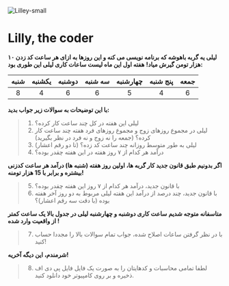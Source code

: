 ![Lilley-small](https://user-images.githubusercontent.com/62722056/113596343-6bcb4b00-964f-11eb-8cd0-4db0bb2beaf2.png)
# Lilly, the coder
**لیلی یه گربه باهوشه که برنامه نویسی می کنه و این روزها به ازای هر ساعت کد زدن ۱۰ هزار تومن گیرش میاد!**
**هفته اول این ماه لیست ساعات کاری لیلی این طوری بود:**

| شنبه | یکشنبه | دوشنبه | سه شنبه | چهارشنبه | پنج شنبه | جمعه |
:--------:|:--------:|:--------:|:--------:|:--------:|:--------:|:--------:|
|8|4|6|6|5|4|6|

**با این توضیحات به سوالات زیر جواب بدید:**
> 1. لیلی این هفته در کل چند ساعت کار کرده؟
> 2. لیلی در مجموع روزهای زوج و مجموع روزهای فرد هفته چند ساعت کار کرده؟ (جمعه را نه زوج و نه فرد در نظر بگیرید)
> 3. لیلی به طور متوسط روزانه چند ساعت کد زده؟ (تا دو رقم اعشار)
> 4. درآمد هر کدام از ۷ روز هفته در این هفته چقدر بوده؟

**اگر بدونیم طبق قانون جدید کار گربه ها، اولین روز هفته (شنبه ها) درآمد هر ساعت کدزنی بیشتره و برابر با 15 هزار تومنه!**
> 5. با قانون جدید، درآمد هر کدام از ۷ روز این هفته چقدر بوده؟
> 6. با قانون جدید، چند درصد از درآمد این هفته لیلی مربوط به دو روز آخر هفته بوده (با دقت سه رقم اعشار)؟

**متاسفانه متوجه شدیم ساعت کاری دوشنبه و چهارشنبه لیلی در جدول بالا یک ساعت کمتر از واقعیت وارد شده !**
> 7. با در نظر گرفتن ساعات اصلاح شده، جواب تمام سوالات بالا را مجددا حساب کنید!

**شرمندم، این دیگه آخریه!**
> 8. لطفا تمامی محاسبات و کدهایتان را به صورت یک فایل فایل پی دی اف ذخیره و بر روی کامپیوتر خود دانلود کنید.
